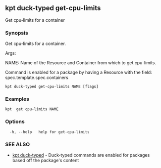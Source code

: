 ## kpt duck-typed get-cpu-limits

Get cpu-limits for a container

### Synopsis

Get cpu-limits for a container.

Args:

  NAME:
    Name of the Resource and Container from which to get cpu-limits.

Command is enabled for a package by having a Resource with the field: spec.template.spec.containers


```
kpt duck-typed get-cpu-limits NAME [flags]
```

### Examples

```
kpt  get cpu-limits NAME
```

### Options

```
  -h, --help   help for get-cpu-limits
```

### SEE ALSO

* [kpt duck-typed](kpt_duck-typed.md)	 - Duck-typed commands are enabled for packages based off the package's content

